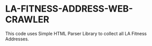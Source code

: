 LA-FITNESS-ADDRESS-WEB-CRAWLER
==============================

This code uses Simple HTML Parser Library to collect all LA Fitness Addresses.
